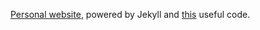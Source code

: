 [Personal website](https://hjohns12.github.io), powered by Jekyll and [this](https://github.com/saoun/portfolio-static) useful code.
